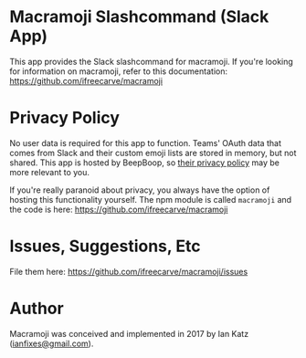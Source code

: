 # Macramoji Slashcommand (Slack App)
This app provides the Slack slashcommand for macramoji.  If you're looking for information on macramoji, refer to this documentation:
https://github.com/ifreecarve/macramoji


# Privacy Policy
No user data is required for this app to function.  Teams' OAuth data that comes from Slack and their custom emoji lists are stored in memory, but not shared.  This app is hosted by BeepBoop, so [their privacy policy](https://beepboophq.com/docs/article/privacy-policy) may be more relevant to you.

If you're really paranoid about privacy, you always have the option of hosting this functionality yourself.  The npm module is called `macramoji` and the code is here:
https://github.com/ifreecarve/macramoji


# Issues, Suggestions, Etc
File them here:
https://github.com/ifreecarve/macramoji/issues


# Author
Macramoji was conceived and implemented in 2017 by Ian Katz (ianfixes@gmail.com).
